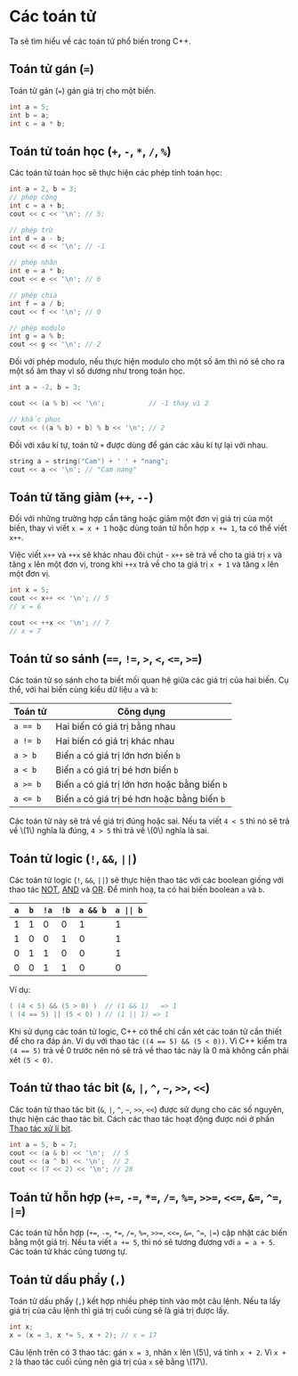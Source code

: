 # Các toán tử

Ta sẽ tìm hiểu về các toán tử phổ biến trong C++.

## Toán tử gán (`=`)

Toán tử gán (`=`) gán giá trị cho một biến. 

```C++
int a = 5;
int b = a;
int c = a * b;
```

## Toán tử toán học (`+`, `-`, `*`, `/`, `%`)

Các toán tử toán học sẽ thực hiện các phép tính toán học:

```C++
int a = 2, b = 3;
// phép cộng
int c = a + b;
cout << c << '\n'; // 5;

// phép trừ
int d = a - b;
cout << d << '\n'; // -1

// phép nhân
int e = a * b;
cout << e << '\n'; // 6

// phép chia
int f = a / b;
cout << f << '\n'; // 0

// phép modulo
int g = a % b;
cout << g << '\n'; // 2
```

Đối với phép modulo, nếu thực hiện modulo cho một số âm thì nó sẽ cho ra một số âm thay vì số dương như trong toán học.

```C++
int a = -2, b = 3;

cout << (a % b) << '\n';           // -1 thay vì 2

// khắc phục
cout << ((a % b) + b) % b << '\n'; // 2
```

Đối với xâu kí tự, toán tử `+` được dùng để gán các xâu kí tự lại với nhau.

```C++
string a = string("Cam") + ' ' + "nang";    
cout << a << '\n'; // "Cam nang"
```

## Toán tử tăng giảm (`++`, `--`)

Đối với những trường hợp cần tăng hoặc giảm một đơn vị giá trị của một biến, thay vì viết `x = x + 1` hoặc dùng toán tử hỗn hợp `x += 1`, ta có thể viết `x++`.

Việc viết `x++` và `++x` sẽ khác nhau đôi chút - `x++` sẽ trả về cho ta giá trị `x` và tăng `x` lên một đơn vị, trong khi `++x` trả về cho ta giá trị `x + 1` và tăng `x` lên một đơn vị.

```C++
int x = 5;
cout << x++ << '\n'; // 5
// x = 6

cout << ++x << '\n'; // 7
// x = 7
```

## Toán tử so sánh (`==`, `!=`, `>`, `<`, `<=`, `>=`)

Các toán tử so sánh cho ta biết mối quan hệ giữa các giá trị của hai biến. Cụ thể, với hai biến cùng kiểu dữ liệu `a` và `b`:

|Toán tử|Công dụng|
|---|---|
|`a == b`|Hai biến có giá trị bằng nhau|
|`a != b`|Hai biến có giá trị khác nhau|
|`a > b`|Biến `a` có giá trị lớn hơn biến `b`|
|`a < b`|Biến `a` có giá trị bé hơn biến `b`|
|`a >= b`|Biến `a` có giá trị lớn hơn hoặc bằng biến `b`|
|`a <= b`|Biến `a` có giá trị bé hơn hoặc bằng biến `b`|

Các toán tử này sẽ trả về giá trị đúng hoặc sai. Nếu ta viết `4 < 5` thì nó sẽ trả về \\(1\\) nghĩa là đúng, `4 > 5` thì trả về \\(0\\) nghĩa là sai.

## Toán tử logic (`!`, `&&`, `||`)

Các toán từ logic (`!`, `&&`, `||`) sẽ thực hiện thao tác với các boolean giống với thao tác [NOT](../basic/bit-manipulation.md#toán-tử-thao-tác-not-neg), [AND](../basic/bit-manipulation.md#toán-tử-thao-tác-and-land) và [OR](../basic/bit-manipulation.md#toán-tử-thao-tác-or-lor). Để minh hoạ, ta có hai biến boolean `a` và `b`.

|`a`|`b`|`!a`|`!b`|`a && b`|`a \|\| b`|
|---|---|---|---|---|---|
|1|1|0|0|1|1|
|1|0|0|1|0|1|
|0|1|1|0|0|1|
|0|0|1|1|0|0|

Ví dụ:

```C++
( (4 < 5) && (5 > 0) )  // (1 && 1)   => 1
( (4 == 5) || (5 < 0) ) // (1 || 1) => 1
```

Khi sử dụng các toán tử logic, C++ có thể chỉ cần xét các toán tử cần thiết để cho ra đáp án. Ví dụ với thao tác `((4 == 5) && (5 < 0))`. Vì C++ kiểm tra `(4 == 5)` trả về 0 trước nên nó sẽ trả về thao tác này là 0 mà không cần phải xét `(5 < 0)`.

## Toán tử thao tác bit (`&`, `|`, `^`, `~`, `>>`, `<<`)

Các toán tử thao tác bit (`&`, `|`, `^`, `~`, `>>`, `<<`) được sử dụng cho các số nguyên, thực hiện các thao tác bit. Cách các thao tác hoạt động được nói ở phần [Thao tác xử lí bit](../basic/bit-manipulation.md).

```C++
int a = 5, b = 7;
cout << (a & b) << '\n';  // 5
cout << (a ^ b) << '\n';  // 2
cout << (7 << 2) << '\n'; // 28
```

## Toán tử hỗn hợp (`+=`, `-=`, `*=`, `/=`, `%=`, `>>=`, `<<=`, `&=`, `^=`, `|=`)

Các toán tử hỗn hợp (`+=`, `-=`, `*=`, `/=`, `%=`, `>>=`, `<<=`, `&=`, `^=`, `|=`) cập nhật các biến bằng một giá trị. Nếu ta viết `a += 5`, thì nó sẽ tương đương với `a = a + 5`. Các toán tử khác cũng tương tự.

## Toán tử dấu phẩy (`,`)

Toán tử dấu phẩy (`,`) kết hợp nhiều phép tính vào một câu lệnh. Nếu ta lấy giá trị của câu lệnh thì giá trị cuối cùng sẽ là giá trị được lấy.

```C++
int x;
x = (x = 3, x *= 5, x + 2); // x = 17
```

Câu lệnh trên có 3 thao tác: gán `x = 3`, nhân `x` lên \\(5\\), vá tính `x + 2`. Vì `x + 2` là thao tác cuối cùng nên giá trị của `x` sẽ bằng \\(17\\). 
